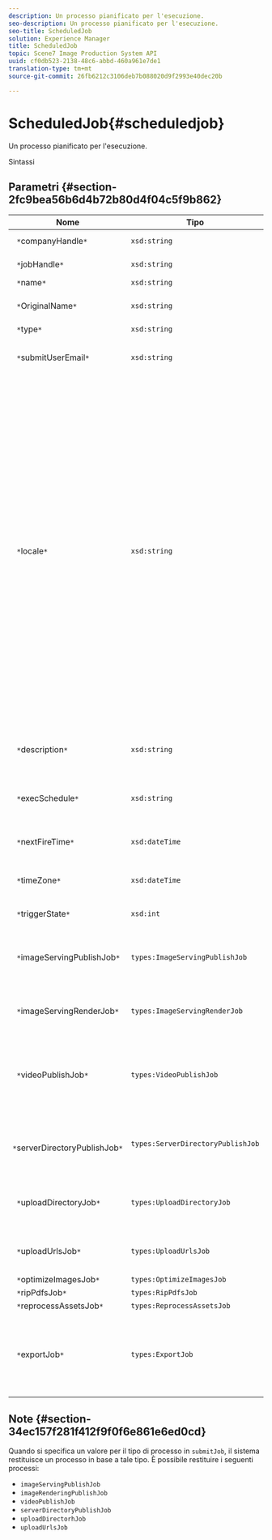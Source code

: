 ```yaml
---
description: Un processo pianificato per l'esecuzione.
seo-description: Un processo pianificato per l'esecuzione.
seo-title: ScheduledJob
solution: Experience Manager
title: ScheduledJob
topic: Scene7 Image Production System API
uuid: cf0db523-2138-48c6-abbd-460a961e7de1
translation-type: tm+mt
source-git-commit: 26fb6212c3106deb7b088020d9f2993e40dec20b

---
```



# ScheduledJob{#scheduledjob}

Un processo pianificato per l&#39;esecuzione.

Sintassi

## Parametri {#section-2fc9bea56b6d4b72b80d4f04c5f9b862}

| Nome | Tipo | Descrizione |
|---|---|---|
| ` *`companyHandle`*` | `xsd:string` | Maniglia aziendale. |
| ` *`jobHandle`*` | `xsd:string` | Handle processo pianificato. |
| ` *`name`*` | `xsd:string` | Nome processo. |
| ` *`OriginalName`*` | `xsd:string` | Nome originale del processo pianificato. |
| ` *`type`*` | `xsd:string` | Tipo di processo. |
| ` *`submitUserEmail`*` | `xsd:string` | L’indirizzo e-mail dell’utente che ha pianificato il processo. |
| ` *`locale`*` | `xsd:string` | Le impostazioni internazionali da utilizzare per i dettagli del registro dei processi e per la localizzazione delle e-mail. Le impostazioni internazionali sono specificate come `<language_code>[- <country_code>]`, dove il codice della lingua è un codice di due lettere minuscoli, come specificato dallo standard ISO-639, e il codice del paese facoltativo è un codice di due lettere maiuscole, come specificato dallo standard ISO-3166. Ad esempio, la stringa per l&#39;inglese (Stati Uniti) è: `en-US`. |
| ` *`description`*` | `xsd:string` | Una descrizione del processo come specificato originariamente in `submitJob`. |
| ` *`execSchedule`*` | `xsd:string` | Quando è pianificato l&#39;esecuzione del processo. |
| ` *`nextFireTime`*` | `xsd:dateTime` | Data, ora e fuso orario in cui verrà avviato il processo. |
| ` *`timeZone`*` | `xsd:dateTime` | Fuso orario del processo pianificato. |
| ` *`triggerState`*` | `xsd:int` | Scelta dello stato di attivazione del processo. |
| ` *`imageServingPublishJob`*` | `types:ImageServingPublishJob` | Dettagli del processo per un processo di pubblicazione di Image Server. |
| ` *`imageServingRenderJob`*` | `types:ImageServingRenderJob` | Dettagli del processo per un processo di rendering delle immagini. |
| ` *`videoPublishJob`*` | `types:VideoPublishJob` | Dettagli del processo per un processo di pubblicazione video. Consultate [VideoPublishJob](https://marketing.adobe.com/resources/help/en_US/s7/ips_api/types/r_scheduled_job.html). |
| ` *`serverDirectoryPublishJob`*` | `types:ServerDirectoryPublishJob` | Dettagli del processo per un processo di pubblicazione della directory del server. |
| ` *`uploadDirectoryJob`*` | `types:UploadDirectoryJob` | Dettagli del processo per un processo della directory di caricamento. |
| ` *`uploadUrlsJob`*` | `types:UploadUrlsJob` | Dettagli processo per un processo URL di caricamento. |
| ` *`optimizeImagesJob`*` | `types:OptimizeImagesJob` |  |
| ` *`ripPdfsJob`*` | `types:RipPdfsJob` |  |
| ` *`reprocessAssetsJob`*` | `types:ReprocessAssetsJob` |  |
| ` *`exportJob`*` | `types:ExportJob` | Consenti esportazione autorizzata di file caricati in precedenza. Consultate Processo [di](https://marketing.adobe.com/resources/help/en_US/s7/ips_api/types/r_scheduled_job.html)esportazione. |

## Note {#section-34ec157f281f412f9f0f6e861e6ed0cd}

Quando si specifica un valore per il tipo di processo in `submitJob`, il sistema restituisce un processo in base a tale tipo. È possibile restituire i seguenti processi:

* `imageServingPublishJob`
* `imageRenderingPublishJob`
* `videoPublishJob`
* `serverDirectoryPublishJob`
* `uploadDirectorhJob`
* `uploadUrlsJob`

